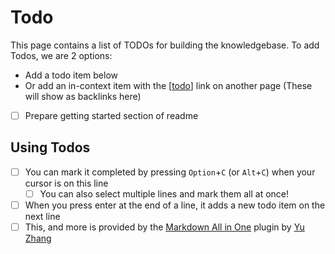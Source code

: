 # Todo

This page contains a list of TODOs for building the knowledgebase. To add Todos, we are 2 options:
 - Add a todo item below
 - Or add an in-context item with the [[todo]] link on another page (These will show as backlinks here)

- [ ] Prepare getting started section of readme 

## Using Todos
- [ ] You can mark it completed by pressing `Option`+`C` (or `Alt`+`C`) when your cursor is on this line
  - [ ] You can also select multiple lines and mark them all at once!
- [ ] When you press enter at the end of a line, it adds a new todo item on the next line
- [ ] This, and more is provided by the [Markdown All in One](https://marketplace.visualstudio.com/items?itemName=yzhang.markdown-all-in-one) plugin by [Yu Zhang](https://github.com/yzhang-gh)

[//begin]: # "Autogenerated link references for markdown compatibility"
[todo]: todo "Todo"
[//end]: # "Autogenerated link references"